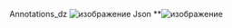 Annotations_dz
![изображение](https://github.com/user-attachments/assets/378fc61a-4127-4c5d-aec1-15231ba493a5)
Json
**![изображение](https://github.com/user-attachments/assets/beb9df3d-e4b0-4734-85a1-e4de8a3f045e)


